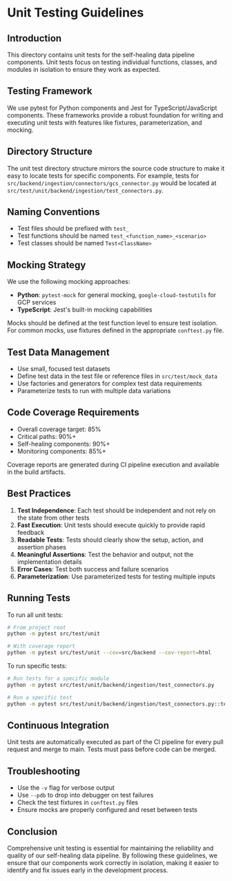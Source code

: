 # Unit Testing Guidelines

## Introduction

This directory contains unit tests for the self-healing data pipeline components. Unit tests focus on testing individual functions, classes, and modules in isolation to ensure they work as expected.

## Testing Framework

We use pytest for Python components and Jest for TypeScript/JavaScript components. These frameworks provide a robust foundation for writing and executing unit tests with features like fixtures, parameterization, and mocking.

## Directory Structure

The unit test directory structure mirrors the source code structure to make it easy to locate tests for specific components. For example, tests for `src/backend/ingestion/connectors/gcs_connector.py` would be located at `src/test/unit/backend/ingestion/test_connectors.py`.

## Naming Conventions

- Test files should be prefixed with `test_`
- Test functions should be named `test_<function_name>_<scenario>`
- Test classes should be named `Test<ClassName>`

## Mocking Strategy

We use the following mocking approaches:

- **Python**: `pytest-mock` for general mocking, `google-cloud-testutils` for GCP services
- **TypeScript**: Jest's built-in mocking capabilities

Mocks should be defined at the test function level to ensure test isolation. For common mocks, use fixtures defined in the appropriate `conftest.py` file.

## Test Data Management

- Use small, focused test datasets
- Define test data in the test file or reference files in `src/test/mock_data`
- Use factories and generators for complex test data requirements
- Parameterize tests to run with multiple data variations

## Code Coverage Requirements

- Overall coverage target: 85%
- Critical paths: 90%+
- Self-healing components: 90%+
- Monitoring components: 85%+

Coverage reports are generated during CI pipeline execution and available in the build artifacts.

## Best Practices

1. **Test Independence**: Each test should be independent and not rely on the state from other tests
2. **Fast Execution**: Unit tests should execute quickly to provide rapid feedback
3. **Readable Tests**: Tests should clearly show the setup, action, and assertion phases
4. **Meaningful Assertions**: Test the behavior and output, not the implementation details
5. **Error Cases**: Test both success and failure scenarios
6. **Parameterization**: Use parameterized tests for testing multiple inputs

## Running Tests

To run all unit tests:
```bash
# From project root
python -m pytest src/test/unit

# With coverage report
python -m pytest src/test/unit --cov=src/backend --cov-report=html
```

To run specific tests:
```bash
# Run tests for a specific module
python -m pytest src/test/unit/backend/ingestion/test_connectors.py

# Run a specific test
python -m pytest src/test/unit/backend/ingestion/test_connectors.py::test_gcs_connector_extract
```

## Continuous Integration

Unit tests are automatically executed as part of the CI pipeline for every pull request and merge to main. Tests must pass before code can be merged.

## Troubleshooting

- Use the `-v` flag for verbose output
- Use `--pdb` to drop into debugger on test failures
- Check the test fixtures in `conftest.py` files
- Ensure mocks are properly configured and reset between tests

## Conclusion

Comprehensive unit testing is essential for maintaining the reliability and quality of our self-healing data pipeline. By following these guidelines, we ensure that our components work correctly in isolation, making it easier to identify and fix issues early in the development process.
